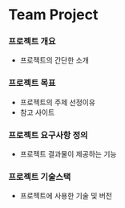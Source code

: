 # Team Project

### 프로젝트 개요
* 프로젝트의 간단한 소개

### 프로젝트 목표
* 프로젝트의 주제 선정이유
* 참고 사이트

### 프로젝트 요구사항 정의
* 프로젝트 결과물이 제공하는 기능

### 프로젝트 기술스택
* 프로젝트에 사용한 기술 및 버전